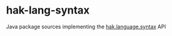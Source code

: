 # hak-lang-syntax
Java package sources implementing the [hak.language.syntax](https://hassan-ait-kaci.net/hlt/doc/hlt/api/hlt/language/syntax/package-summary.html) API
